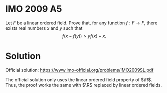 # IMO 2009 A5

Let $F$ be a linear ordered field.
Prove that, for any function $f : F \to F$, there exists real numbers $x$ and $y$ such that
$$ f(x - f(y)) > yf(x) + x. $$



# Solution

Official solution: <https://www.imo-official.org/problems/IMO2009SL.pdf>

The official solution only uses the linear ordered field property of $\R$.
Thus, the proof works the same with $\R$ replaced by linear ordered fields.
